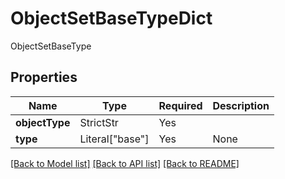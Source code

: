 # ObjectSetBaseTypeDict

ObjectSetBaseType

## Properties
| Name | Type | Required | Description |
| ------------ | ------------- | ------------- | ------------- |
**objectType** | StrictStr | Yes |  |
**type** | Literal["base"] | Yes | None |


[[Back to Model list]](../../README.md#documentation-for-models) [[Back to API list]](../../README.md#documentation-for-api-endpoints) [[Back to README]](../../README.md)
